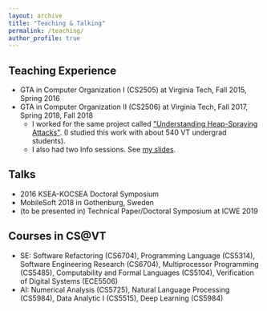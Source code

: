 ```yaml
---
layout: archive
title: "Teaching & Talking"
permalink: /teaching/
author_profile: true
---
```


Teaching Experience
---
- GTA in Computer Organization I (CS2505) at Virginia Tech, Fall 2015,  Spring 2016
- GTA in Computer Organization II (CS2506) at Virginia Tech, Fall 2017, Spring 2018, Fall 2018
   * I worked for the same project called ["Understanding Heap-Spraying Attacks"](http://courses.cs.vt.edu/cs2506/Spring2018/C/HS/handout.pdf). (I studied this work with about 540 VT undergrad students).
   * I also had two Info sessions. See [my slides](https://docs.google.com/presentation/d/1Nx5RuC0M54S65wXEbromVo19iX3_wWTvXKEY5DarlOc/edit?usp=sharing).

Talks
---
- 2016 KSEA-KOCSEA Doctoral Symposium
- MobileSoft 2018 in Gothenburg, Sweden
- (to be presented in) Technical Paper/Doctoral Symposium at ICWE 2019

Courses in CS@VT
---
- SE: Software Refactoring (CS6704), Programming Language (CS5314), Software Engineering Research (CS6704), Multiprocessor Programming (CS5485), Computability and Formal Languages (CS5104), Verification of Digital Systems (ECE5506)
- AI: Numerical Analysis (CS5725), Natural Language Processing (CS5984), Data Analytic I (CS5515), Deep Learning (CS5984)
